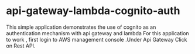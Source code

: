 # api-gateway-lambda-cognito-auth
This simple application demonstrates the use of cognito as an authentication mechanism with api gateway and lambda
For this application to work , first login to AWS management console .Under Api Gateway Click on Rest API.
